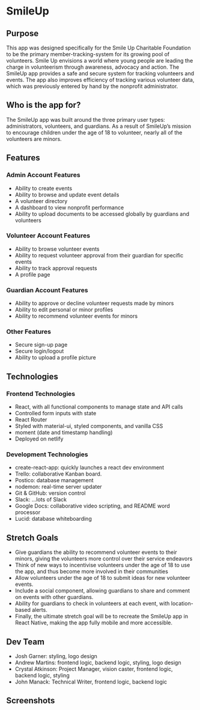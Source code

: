 # SmileUp

## Purpose

This app was designed specifically for the Smile Up Charitable Foundation to be the primary member-tracking-system for its growing pool of volunteers. Smile Up envisions a world where young people are leading the charge in volunteerism through awareness, advocacy and action. The SmileUp app provides a safe and secure system for tracking volunteers and events. The app also improves efficiency of tracking various volunteer data, which was previously entered by hand by the nonprofit administrator.

## Who is the app for?

The SmileUp app was built around the three primary user types: administrators, volunteers, and guardians. As a result of SmileUp’s mission to encourage children under the age of 18 to volunteer, nearly all of the volunteers are minors.

## Features

### Admin Account Features

- Ability to create events
- Ability to browse and update event details
- A volunteer directory
- A dashboard to view nonprofit performance
- Ability to upload documents to be accessed globally by guardians and volunteers

### Volunteer Account Features

- Ability to browse volunteer events
- Ability to request volunteer approval from their guardian for specific events
- Ability to track approval requests
- A profile page

### Guardian Account Features

- Ability to approve or decline volunteer requests made by minors
- Ability to edit personal or minor profiles
- Ability to recommend volunteer events for minors

### Other Features

- Secure sign-up page
- Secure login/logout
- Ability to upload a profile picture

## Technologies

### Frontend Technologies

- React, with all functional components to manage state and API calls
- Controlled form inputs with state
- React Router
- Styled with material-ui, styled components, and vanilla CSS
- moment (date and timestamp handling)
- Deployed on netlify

### Development Technologies

- create-react-app: quickly launches a react dev environment
- Trello: collaborative Kanban board.
- Postico: database management
- nodemon: real-time server updater
- Git & GitHub: version control
- Slack: ...lots of Slack
- Google Docs: collaborative video scripting, and README word processor
- Lucid: database whiteboarding

## Stretch Goals

- Give guardians the ability to recommend volunteer events to their minors, giving the volunteers more control over their service endeavors
- Think of new ways to incentivise volunteers under the age of 18 to use the app, and thus become more involved in their communities
- Allow volunteers under the age of 18 to submit ideas for new volunteer events.
- Include a social component, allowing guardians to share and comment on events with other guardians.
- Ability for guardians to check in volunteers at each event, with location-based alerts.
- Finally, the ultimate stretch goal will be to recreate the SmileUp app in React Native, making the app fully mobile and more accessible.

## Dev Team

- Josh Garner: styling, logo design
- Andrew Martins: frontend logic, backend logic, styling, logo design
- Crystal Atkinson: Project Manager, vision caster, frontend logic, backend logic, styling
- John Manack: Technical Writer, frontend logic, backend logic

## Screenshots
